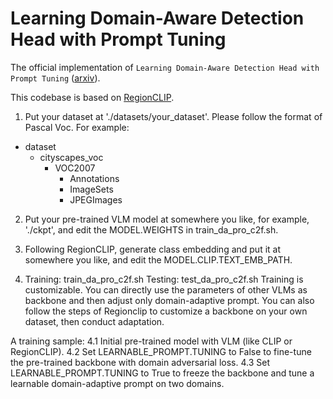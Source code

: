 # Learning Domain-Aware Detection Head with Prompt Tuning

The official implementation of `Learning Domain-Aware Detection Head with Prompt Tuning` ([arxiv](https://arxiv.org/abs/2306.05718)).

This codebase is based on [RegionCLIP](https://github.com/microsoft/RegionCLIP).

1. Put your dataset at './datasets/your_dataset'. Please follow the format of Pascal Voc.
For example:
- dataset
  - cityscapes_voc
    - VOC2007
      - Annotations
      - ImageSets
      - JPEGImages

2. Put your pre-trained VLM model at somewhere you like, for example, './ckpt', and edit the MODEL.WEIGHTS in train_da_pro_c2f.sh.

3. Following RegionCLIP, generate class embedding and put it at somewhere you like, and edit the MODEL.CLIP.TEXT_EMB_PATH.

4. Training: train_da_pro_c2f.sh  Testing: test_da_pro_c2f.sh
Training is customizable. You can directly use the parameters of other VLMs as backbone and then adjust only domain-adaptive prompt. You can also follow the steps of Regionclip to customize a backbone on your own dataset, then conduct adaptation.

A training sample: 
4.1 Initial pre-trained model with VLM (like CLIP or RegionCLIP).
4.2 Set LEARNABLE_PROMPT.TUNING to False to fine-tune the pre-trained backbone with domain adversarial loss.
4.3 Set LEARNABLE_PROMPT.TUNING to True to freeze the backbone and tune a learnable domain-adaptive prompt on two domains. 
